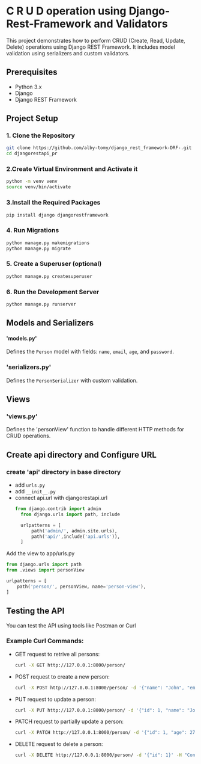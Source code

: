 # C R U D operation using Django-Rest-Framework and Validators
This project demonstrates how to perform CRUD (Create, Read, Update, Delete) operations using Django REST Framework. It includes model validation using serializers and custom validators.

## Prerequisites
- Python 3.x
- Django
- Django REST Framework

## Project Setup

### 1. Clone the Repository
```bash
git clone https://github.com/alby-tomy/django_rest_framework-DRF-.git
cd djangorestapi_pr
```

### 2.Create Virtual Environment and Activate it
```bash
python -m venv venv
source venv/bin/activate
```

### 3.Install the Required Packages
```bash
pip install django djangorestframework
```
### 4. Run Migrations
```bash
python manage.py makemigrations
python manage.py migrate
```
### 5. Create a Superuser (optional)
```bash
python manage.py createsuperuser
```
### 6. Run the Development Server
```bash
python manage.py runserver
```

## Models and Serializers
#### 'models.py'
Defines the `Person` model with fields: `name`, `email`, `age`, and `password`.

### 'serializers.py'
Defines the `PersonSerializer` with custom validation.

## Views
### 'views.py'
Defines the 'personView' function to handle different HTTP methods for CRUD operations.

## Create api directory and  Configure URL
### create 'api' directory in base directory
- add `urls.py`
- add `__init__.py`
- connect api.url with djangorestapi.url
  ```python
  from django.contrib import admin
    from django.urls import path, include

    urlpatterns = [
        path('admin/', admin.site.urls),
        path('api/',include('api.urls')),
    ]
  ```
Add the view to app/urls.py
```python
from django.urls import path
from .views import personView

urlpatterns = [
    path('person/', personView, name='person-view'),
]
```


## Testing the API
You can test the API using tools like Postman or Curl

### Example Curl Commands:
- GET request to retrive all persons:
  ```bash
  curl -X GET http://127.0.0.1:8000/person/
  ```
- POST request to create a new person:
  ```bash
  curl -X POST http://127.0.0.1:8000/person/ -d '{"name": "John", "email": "john@example.com", "age": 25, "password": "John@123"}' -H "Content-Type: application/json"
  ```
- PUT request to update a person:
  ```bash
  curl -X PUT http://127.0.0.1:8000/person/ -d '{"id": 1, "name": "John", "email": "john@example.com", "age": 26, "password": "John@123"}' -H "Content-Type: application/json"
  ```
- PATCH request to partially update a person:
  ```bash
  curl -X PATCH http://127.0.0.1:8000/person/ -d '{"id": 1, "age": 27}' -H "Content-Type: application/json"
  ```
- DELETE request to delete a person:
  ```bash
  curl -X DELETE http://127.0.0.1:8000/person/ -d '{"id": 1}' -H "Content-Type: application/json"
  ```
